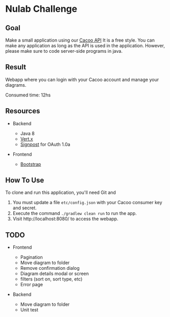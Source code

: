 # Nulab Challenge


## Goal
Make a small application using our [Cacoo API](http://developer.nulab-inc.com/docs/cacoo/api/1/diagrams)
It is a free style. You can make any application as long as the API is used in the application.
However, please make sure to code server-side programs in java.


## Result
Webapp where you can login with your Cacoo account and manage your diagrams. 

Consumed time: 12hs 

## Resources

- Backend
	- Java 8
	- [Vert.x](http://vertx.io)
	- [Signpost](https://github.com/mttkay/signpost) for OAuth 1.0a
	
- Frontend
	- [Bootstrap](https://getbootstrap.com)


## How To Use
To clone and run this application, you'll need Git and 

1. You must update a file `etc/config.json` with your Cacoo consumer key and secret.
2. Execute the command `./gradlew clean run` to run the app.
3. Visit http://localhost:8080/ to access the webapp.
 
 
## TODO

- Frontend
	- Pagination
	- Move diagram to folder
	- Remove confirmation dialog
	- Diagram details modal or screen
	- filters (sort on, sort type, etc)
	- Error page
	
- Backend
	- Move diagram to folder
	- Unit test
